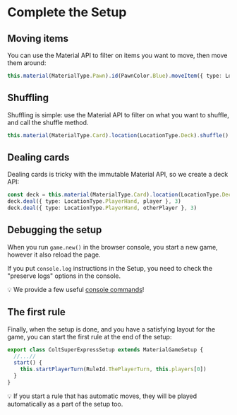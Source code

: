 # Complete the Setup

## Moving items

You can use the Material API to filter on items you want to move, then move them around:

```typescript
this.material(MaterialType.Pawn).id(PawnColor.Blue).moveItem({ type: LocationType.Whatever })
```

## Shuffling

Shuffling is simple: use the Material API to filter on what you want to shuffle, and call the shuffle method.

```typescript
this.material(MaterialType.Card).location(LocationType.Deck).shuffle()
```

## Dealing cards

Dealing cards is tricky with the immutable Material API, so we create a deck API:

```typescript
const deck = this.material(MaterialType.Card).location(LocationType.Deck).deck()
deck.deal({ type: LocationType.PlayerHand, player }, 3)
deck.deal({ type: LocationType.PlayerHand, otherPlayer }, 3)
```

## Debugging the setup

When you run `game.new()` in the browser console, you start a new game, however it also reload the page.

If you put `console.log` instructions in the Setup, you need to check the "preserve logs" options in the console.

:bulb: We provide a few useful [console commands](features/console-commands.md)!

## The first rule

Finally, when the setup is done, and you have a satisfying layout for the game, you can start the first rule at the end of the setup:

```typescript
export class ColtSuperExpressSetup extends MaterialGameSetup {
  //...//
  start() {
    this.startPlayerTurn(RuleId.ThePlayerTurn, this.players[0])
  }
}
```

:bulb: If you start a rule that has automatic moves, they will be played automatically as a part of the setup too.

